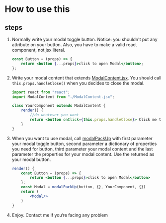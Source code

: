 # How to use this

## steps

1. Normally write your modal toggle button. Notice: you shouldn't put any attribute on your button. Also, you have to make a valid react component, not jsx literal.

    ```jsx
    const Button = (props) => {
        return <button {...props}>click to open Modal</button>;
    };
    ```

2. Write your modal content that extends [ModalContent.jsx](./ModalContent.jsx). You should call `this.props.handleClose()` when you decides to close the modal.

    ```jsx
    import react from "react";
    import ModalContent from "./ModalContent.jsx";

    class YourComponent extends ModalContent {
        render() {
            //do whatever you want
            return <button onClick={this.props.handleClose}> Click me to close </button>;
        }
    }
    ```

3. When you want to use modal, call [modalPackUp](./ModalPackUp.jsx) with first parameter your modal toggle button, second parameter a dictionary of properties you need for button, third parameter your modal content and the last parameter the properties for your modal content. Use the returned as your modal button.

    ```jsx
    render() {
        const Button = (props) => {
            return <button {...props}>click to open Modal</button>
        };
        const Modal = modalPackUp(button, {}, YourComponent, {})
        return (
            <Modal/>
        )
    }
    ```

4. Enjoy. Contact me if you‘re facing any problem
